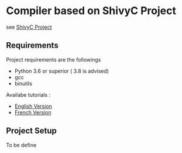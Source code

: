 # Compiler based on ShivyC Project
see [ShivyC Project](https://github.com/ShivamSarodia/ShivyC)
## Requirements
Project requirements are the followings
 - Python 3.6 or superior ( 3.8 is advised)
 - gcc
 - binutils

Availabe tutorials : 
 -  [English Version](https://www.youtube.com/watch?v=SNdQqYpfCV4)
 - [French Version](https://www.youtube.com/watch?v=jaw5FhWx2Bk)


## Project Setup
To be define

